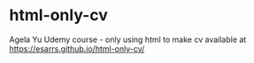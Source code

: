 # html-only-cv
Agela Yu Udemy course - only using html to make cv
available at https://esarrs.github.io/html-only-cv/
